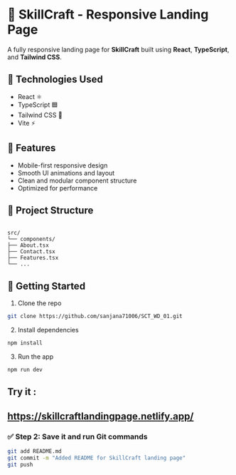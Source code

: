 # 🚀 SkillCraft - Responsive Landing Page

A fully responsive landing page for **SkillCraft** built using **React**, **TypeScript**, and **Tailwind CSS**.

## 🔧 Technologies Used
- React ⚛️
- TypeScript 🟦
- Tailwind CSS 🎨
- Vite ⚡

## 📱 Features
- Mobile-first responsive design
- Smooth UI animations and layout
- Clean and modular component structure
- Optimized for performance

## 📂 Project Structure
```

src/
└── components/
├── About.tsx
├── Contact.tsx
├── Features.tsx
└── ...

````

## 🚀 Getting Started

1. Clone the repo  
```bash
git clone https://github.com/sanjana71006/SCT_WD_01.git
````

2. Install dependencies

```bash
npm install
```

3. Run the app

```bash
npm run dev
```

## Try it : 

 https://skillcraftlandingpage.netlify.app/
---

### ✅ **Step 2: Save it and run Git commands**

```sh
git add README.md
git commit -m "Added README for SkillCraft landing page"
git push
```
